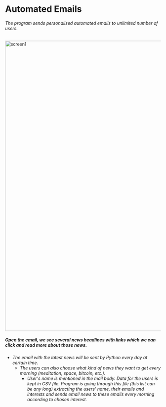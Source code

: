 # Automated Emails


###### _The program sends personalised automated emails to unlimited number of users._ 

<img width="940" alt="screen1" src="https://user-images.githubusercontent.com/97599612/195838045-e8fba18a-6983-4399-9aa5-29be56f337e2.png">

##### Open the email, we see several news headlines with links which we can click and read more about those news. 

- _The email with the latest news will be sent by Python every day at certain time._
   - _The users can also choose what kind of news they want to get every morning (meditation, space, bitcoin, etc.)._
     - _User's name is mentioned in the mail body. Data for the users is kept in CSV file. Program is going through this file 
         (this list can be any long) extracting the users' name, their emails and interests and sends email news 
         to these emails every morning according to chosen interest._